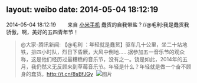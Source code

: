 layout: weibo
date: 2014-05-04 18:12:19
---
<meta name="referrer" content="no-referrer" />

2014-05-04 18:12:19  &nbsp;&nbsp;&nbsp;&nbsp;&nbsp;&nbsp; 来自 <a href="http://app.weibo.com/t/feed/22zMnn" rel="nofollow">小米手机</a>
蠢货的自我带盐？//@毛利:我是蠢货我骄傲，啊，美好的五四青年节！
>  @大家-腾讯新闻: 【@毛利 ：年轻就是蠢货】驱车几十公里，坐二十站地铁，排四小时队，烈日下昏厥，大风中倒地……据参加五一音乐节的观众称，这是他们经历过最糟糕的音乐节，没有之一。饶是如此，2014年的五月，我仍然义无反顾来到草莓音乐节。年轻是什么？年轻就是做一个奋不顾身的蠢货。http://t.cn/8sBfJGy ​​​
>  ![图片](https://ww4.sinaimg.cn/large/c4ef9268tw1eg28umouqcj20hs0afmym.jpg)
